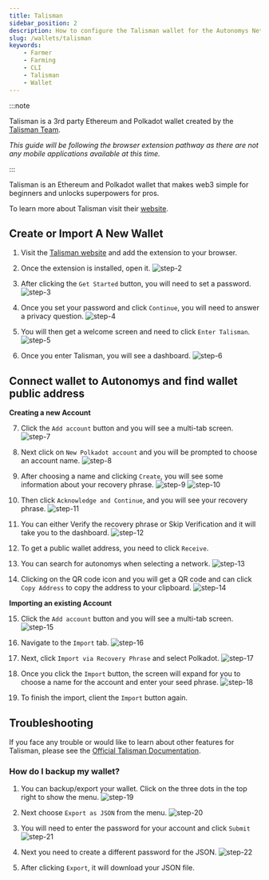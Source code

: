 ```yaml
---
title: Talisman
sidebar_position: 2
description: How to configure the Talisman wallet for the Autonomys Network
slug: /wallets/talisman
keywords:
    - Farmer
    - Farming
    - CLI
    - Talisman
    - Wallet
---
```


:::note

Talisman is a 3rd party Ethereum and Polkadot wallet created by the [Talisman Team](https://talisman.xyz).

*This guide will be following the browser extension pathway as there are not any mobile applications available at this time.*

:::

Talisman is an Ethereum and Polkadot wallet that makes web3 simple for beginners and unlocks superpowers for pros. 

To learn more about Talisman visit their [website](https://talisman.xyz).

## Create or Import A New Wallet

1. Visit the [Talisman website](https://talisman.xyz/download) and add the extension to your browser.

2. Once the extension is installed, open it.
![step-2](/img/doc-imgs/talisman/Talisman-1.png)

3. After clicking the `Get Started` button, you will need to set a password.
![step-3](/img/doc-imgs/talisman/Talisman-2.png)

4. Once you set your password and click `Continue`, you will need to answer a privacy question.
![step-4](/img/doc-imgs/talisman/Talisman-3.png)

5. You will then get a welcome screen and need to click `Enter Talisman`.
![step-5](/img/doc-imgs/talisman/Talisman-4.png)

6. Once you enter Talisman, you will see a dashboard.
![step-6](/img/doc-imgs/talisman/Talisman-5.png)

## Connect wallet to Autonomys and find wallet public address

**Creating a new Account**

7. Click the `Add account` button and you will see a multi-tab screen.
![step-7](/img/doc-imgs/talisman/Talisman-6.png)

8. Next click on `New Polkadot account` and you will be prompted to choose an account name.
![step-8](/img/doc-imgs/talisman/Talisman-7.png)

9. After choosing a name and clicking `Create`, you will see some information about your recovery phrase. 
![step-9](/img/doc-imgs/talisman/Talisman-8.png)
![step-10](/img/doc-imgs/talisman/Talisman-9.png)

10. Then click `Acknowledge and Continue`, and you will see your recovery phrase.
![step-11](/img/doc-imgs/talisman/Talisman-10.png)

11. You can either Verify the recovery phrase or Skip Verification and it will take you to the dashboard.
![step-12](/img/doc-imgs/talisman/Talisman-11.png)

12. To get a public wallet address, you need to click `Receive`.

13. You can search for autonomys when selecting a network.
![step-13](/img/doc-imgs/talisman/Talisman-12.png)

14. Clicking on the QR code icon and you will get a QR code and can click `Copy Address` to copy the address to your clipboard.
![step-14](/img/doc-imgs/talisman/Talisman-13.png)

**Importing an existing Account**

15. Click the `Add account` button and you will see a multi-tab screen.
![step-15](/img/doc-imgs/talisman/Talisman-6.png) 

16. Navigate to the `Import` tab.
![step-16](/img/doc-imgs/talisman/Talisman-16.png)

17. Next, click `Import via Recovery Phrase` and select Polkadot.
![step-17](/img/doc-imgs/talisman/Talisman-17.png)

18. Once you click the `Import` button, the screen will expand for you to choose a name for the account and enter your seed phrase.
![step-18](/img/doc-imgs/talisman/Talisman-18.png)

19. To finish the import, client the `Import` button again.


## Troubleshooting

If you face any trouble or would like to learn about other features for Talisman, please see the [Official Talisman Documentation](https://docs.talisman.xyz/talisman).


### How do I backup my wallet?

1. You can backup/export your wallet. Click on the three dots in the top right to show the menu.
![step-19](/img/doc-imgs/talisman/Talisman-19.png)

2. Next choose `Export as JSON` from the menu.
![step-20](/img/doc-imgs/talisman/Talisman-20.png)

3. You will need to enter the password for your account and click `Submit`
![step-21](/img/doc-imgs/talisman/Talisman-21.png)

4. Next you need to create a different password for the JSON.
![step-22](/img/doc-imgs/talisman/Talisman-22.png)

5. After clicking `Export`, it will download your JSON file.
